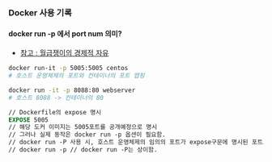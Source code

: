 ### Docker 사용 기록
#### docker run -p 에서 port num 의미?

- [참고 : 월급쟁이의 경제적 자유](https://plusblog.co.kr/139)
```bash
docker run-it -p 5005:5005 centos 
# 호스트 운영체제의 포트와 컨테이너의 포트 맵핑

docker run -it -p 8088:80 webserver
# 호스트 8088 -> 컨테이너의 80

```

```Dockerfile
// Dockerfile의 expose 명시
EXPOSE 5005 
// 해당 도커 이미지는 5005포트를 공개예정으로 명시
// 그러나 실제 동작은 docker run -p 옵션이 필요함.
// docker run -P 사용 시, 호스트 운영체제의 임의의 포트가 expose구문에 명시된 포트로 맵핑됨.
// docker run -p // docker run -P는 상이함. 
```
